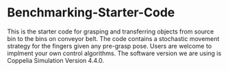 # Benchmarking-Starter-Code
This is the starter code for grasping and transferring objects from source bin to the bins on conveyor belt. The code contains a stochastic movement strategy for the fingers given any pre-grasp pose. Users are welcome to implment your own control algorithms. The software version we are using is Coppelia Simulation Version 4.4.0.
